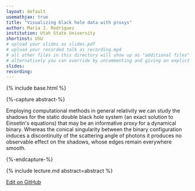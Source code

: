 ```yaml
---
layout: default
usemathjax: true
title: "Visualizing black hole data with proxys"
author: Maria J. Rodriguez
institution: Utah State University
shortinst: USU
# upload your slides as slides.pdf
# upload your recorded talk as recording.mp4
# all other files in this directory will show up as "additional files"
# alternatively you can override by uncommenting and giving an explict URL:
slides: 
recording: 
---
```

{% include base.html %}

{%-capture abstract-%}

Employing computational methods in general relativity we can study the shadows for the static double black hole system (an exact solution to Einsetin's equations) that may be an informative proxy for a dynamical binary. Whereas the conical singularity between the binary configuration induces a discontinuity of the scattering angle of photons it produces no observable effect on the shadows, whose edges remain everywhere smooth.

{%-endcapture-%}

<div class="col-xs-12" markdown="1">
{% include lecture.md abstract=abstract %}

[Edit on GitHub](https://github.com/EinsteinToolkit/et2021uiuc/edit/master/{{page.path}})
</div>
